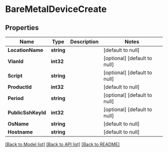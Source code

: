 # BareMetalDeviceCreate

## Properties
Name | Type | Description | Notes
------------ | ------------- | ------------- | -------------
**LocationName** | **string** |  | [default to null]
**VlanId** | **int32** |  | [optional] [default to null]
**Script** | **string** |  | [optional] [default to null]
**ProductId** | **int32** |  | [default to null]
**Period** | **string** |  | [optional] [default to null]
**PublicSshKeyId** | **int32** |  | [optional] [default to null]
**OsName** | **string** |  | [default to null]
**Hostname** | **string** |  | [default to null]

[[Back to Model list]](../README.md#documentation-for-models) [[Back to API list]](../README.md#documentation-for-api-endpoints) [[Back to README]](../README.md)



